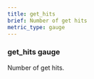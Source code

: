 ```yaml
---
title: get_hits
brief: Number of get hits
metric_type: gauge
---
```

### get_hits gauge

Number of get hits.